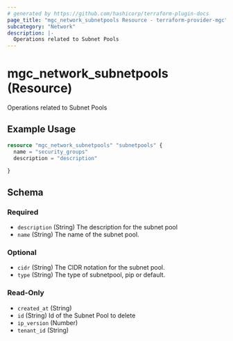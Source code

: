 ```yaml
---
# generated by https://github.com/hashicorp/terraform-plugin-docs
page_title: "mgc_network_subnetpools Resource - terraform-provider-mgc"
subcategory: "Network"
description: |-
  Operations related to Subnet Pools
---
```


# mgc_network_subnetpools (Resource)

Operations related to Subnet Pools

## Example Usage

```terraform
resource "mgc_network_subnetpools" "subnetpools" {
  name = "security_groups"
  description = "description"

}
```

<!-- schema generated by tfplugindocs -->
## Schema

### Required

- `description` (String) The description for the subnet pool
- `name` (String) The name of the subnet pool.

### Optional

- `cidr` (String) The CIDR notation for the subnet pool.
- `type` (String) The type of subnetpool, pip or default.

### Read-Only

- `created_at` (String)
- `id` (String) Id of the Subnet Pool to delete
- `ip_version` (Number)
- `tenant_id` (String)
